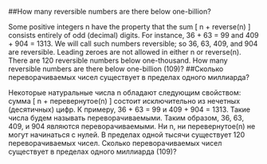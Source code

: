 ##How many reversible numbers are there below one-billion?

Some positive integers n have the property that the sum [ n + reverse(n) ] consists entirely of odd (decimal) digits. For instance, 36 + 63 = 99 and 409 + 904 = 1313. We will call such numbers reversible; so 36, 63, 409, and 904 are reversible. Leading zeroes are not allowed in either n or reverse(n).
There are 120 reversible numbers below one-thousand.
How many reversible numbers are there below one-billion (109)?
##Сколько переворачиваемых чисел существует в пределах одного миллиарда?

Некоторые натуральные числа n обладают следующим свойством: сумма [ n + перевернутое(n) ] состоит исключительно из нечетных (десятичных) цифр. К примеру, 36 + 63 = 99 и 409 + 904 = 1313. Такие числа будем называть переворачиваемыми. Таким образом, 36, 63, 409, и 904 являются переворачиваемыми. Ни n, ни перевернутое(n) не могут начинаться с нулей.
В пределах одной тысячи существует 120 переворачиваемых чисел.
Сколько переворачиваемых чисел существует в пределах одного миллиарда (109)?
